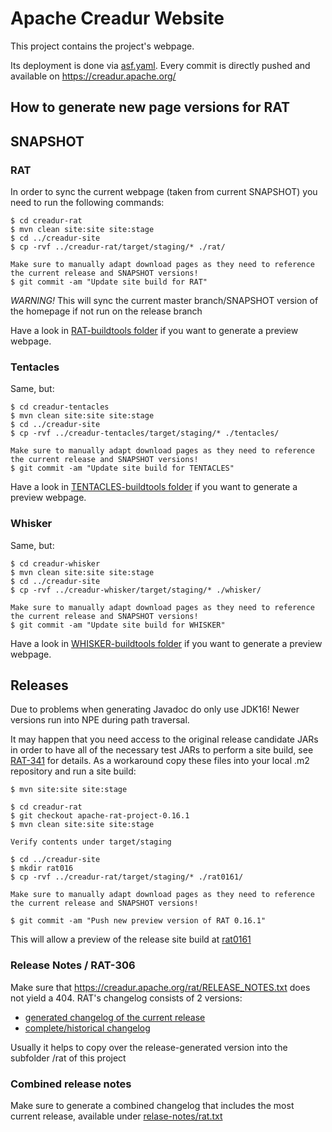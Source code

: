 # Apache Creadur Website

This project contains the project's webpage.

Its deployment is done via [asf.yaml](./.asf.yaml). Every commit is directly pushed and available on https://creadur.apache.org/

## How to generate new page versions for RAT

## SNAPSHOT


### RAT
In order to sync the current webpage (taken from current SNAPSHOT) you need to run the following commands:

```
$ cd creadur-rat
$ mvn clean site:site site:stage
$ cd ../creadur-site
$ cp -rvf ../creadur-rat/target/staging/* ./rat/

Make sure to manually adapt download pages as they need to reference the current release and SNAPSHOT versions!
$ git commit -am "Update site build for RAT"
```

*WARNING!* This will sync the current master branch/SNAPSHOT version of the homepage if not run on the release branch

Have a look in [RAT-buildtools folder](https://github.com/apache/creadur-rat/tree/master/.buildtools) if you want to generate a preview webpage.

### Tentacles

Same, but:
```
$ cd creadur-tentacles
$ mvn clean site:site site:stage
$ cd ../creadur-site
$ cp -rvf ../creadur-tentacles/target/staging/* ./tentacles/

Make sure to manually adapt download pages as they need to reference the current release and SNAPSHOT versions!
$ git commit -am "Update site build for TENTACLES"
```
Have a look in [TENTACLES-buildtools folder](https://github.com/apache/creadur-tentacles/tree/master/.buildtools) if you want to generate a preview webpage.

### Whisker

Same, but:
```
$ cd creadur-whisker
$ mvn clean site:site site:stage
$ cd ../creadur-site
$ cp -rvf ../creadur-whisker/target/staging/* ./whisker/

Make sure to manually adapt download pages as they need to reference the current release and SNAPSHOT versions!
$ git commit -am "Update site build for WHISKER"
```
Have a look in [WHISKER-buildtools folder](https://github.com/apache/creadur-whisker/tree/master/.buildtools) if you want to generate a preview webpage.

## Releases

Due to problems when generating Javadoc do only use JDK16! Newer versions run into NPE during path traversal.

It may happen that you need access to the original release candidate JARs in order to have all of the necessary test JARs to perform a site build,
see [RAT-341](https://issues.apache.org/jira/browse/RAT-341) for details. As a workaround copy these files into your local .m2 repository and run a site build:
```
$ mvn site:site site:stage
```

```
$ cd creadur-rat
$ git checkout apache-rat-project-0.16.1
$ mvn clean site:site site:stage

Verify contents under target/staging

$ cd ../creadur-site
$ mkdir rat016
$ cp -rvf ../creadur-rat/target/staging/* ./rat0161/

Make sure to manually adapt download pages as they need to reference the current release and SNAPSHOT versions!

$ git commit -am "Push new preview version of RAT 0.16.1"
```
This will allow a preview of the release site build at [rat0161](./rat0161)

### Release Notes / RAT-306

Make sure that https://creadur.apache.org/rat/RELEASE_NOTES.txt does not yield a 404.
RAT's changelog consists of 2 versions:
* [generated changelog of the current release](https://github.com/apache/creadur-rat/blob/master/RELEASE-NOTES.txt)
* [complete/historical changelog](https://github.com/apache/creadur-rat/blob/master/RELEASE_NOTES.txt)

Usually it helps to copy over the release-generated version into the subfolder /rat of this project

### Combined release notes

Make sure to generate a combined changelog that includes the most current release, available under [relase-notes/rat.txt](/release-notes/rat.txt)
